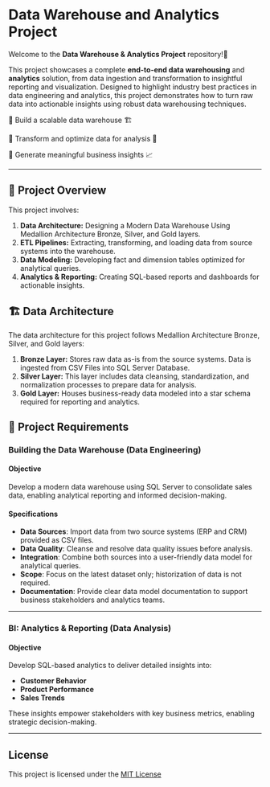 # Data Warehouse and Analytics Project

Welcome to the **Data Warehouse & Analytics Project** repository!🚀 

This project showcases a complete **end-to-end data warehousing** and **analytics** solution, from data ingestion and transformation to insightful reporting and visualization.
Designed to highlight industry best practices in data engineering and analytics, this project demonstrates how to turn raw data into actionable insights using robust data warehousing techniques.

🔹 Build a scalable data warehouse 🏗️

🔹 Transform and optimize data for analysis 🔄

🔹 Generate meaningful business insights 📈

---
## 📖 Project Overview
This project involves:

1. **Data Architecture:** Designing a Modern Data Warehouse Using Medallion Architecture Bronze, Silver, and Gold layers.
2. **ETL Pipelines:** Extracting, transforming, and loading data from source systems into the warehouse.
3. **Data Modeling:** Developing fact and dimension tables optimized for analytical queries.
4. **Analytics & Reporting:** Creating SQL-based reports and dashboards for actionable insights.

## 🏗 Data Architecture
The data architecture for this project follows Medallion Architecture Bronze, Silver, and Gold layers:

1. **Bronze Layer:** Stores raw data as-is from the source systems. Data is ingested from CSV Files into SQL Server Database.
2. **Silver Layer:** This layer includes data cleansing, standardization, and normalization processes to prepare data for analysis.
3. **Gold Layer:** Houses business-ready data modeled into a star schema required for reporting and analytics.

## 🚀 Project Requirements

### Building the Data Warehouse (Data Engineering)

#### Objective
Develop a modern data warehouse using SQL Server to consolidate sales data, enabling analytical reporting and informed decision-making.

#### Specifications
- **Data Sources**: Import data from two source systems (ERP and CRM) provided as CSV files.
- **Data Quality**: Cleanse and resolve data quality issues before analysis.
- **Integration**: Combine both sources into a user-friendly data model for analytical queries.
- **Scope**: Focus on the latest dataset only; historization of data is not required.
- **Documentation**: Provide clear data model documentation to support business stakeholders and analytics teams.

---

### BI: Analytics & Reporting (Data Analysis)

#### Objective
Develop SQL-based analytics to deliver detailed insights into:

- **Customer Behavior**
- **Product Performance**
- **Sales Trends**

These insights empower stakeholders with key business metrics, enabling strategic decision-making.

---

## License 

This project is licensed under the [MIT License](LICENSE)
